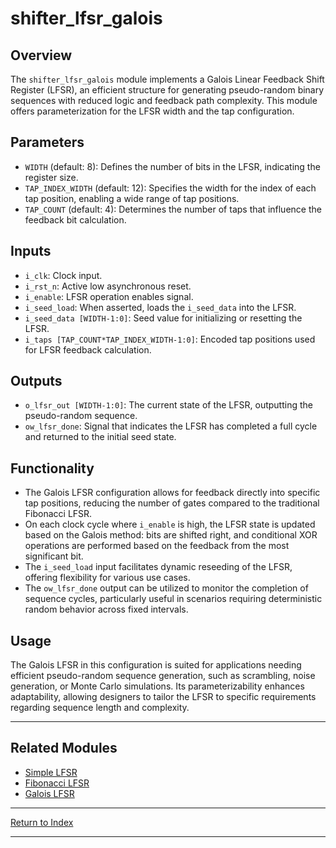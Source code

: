 # shifter_lfsr_galois

## Overview

The `shifter_lfsr_galois` module implements a Galois Linear Feedback Shift Register (LFSR), an efficient structure for generating pseudo-random binary sequences with reduced logic and feedback path complexity. This module offers parameterization for the LFSR width and the tap configuration.

## Parameters

- `WIDTH` (default: 8): Defines the number of bits in the LFSR, indicating the register size.
- `TAP_INDEX_WIDTH` (default: 12): Specifies the width for the index of each tap position, enabling a wide range of tap positions.
- `TAP_COUNT` (default: 4): Determines the number of taps that influence the feedback bit calculation.

## Inputs

- `i_clk`: Clock input.
- `i_rst_n`: Active low asynchronous reset.
- `i_enable`: LFSR operation enables signal.
- `i_seed_load`: When asserted, loads the `i_seed_data` into the LFSR.
- `i_seed_data [WIDTH-1:0]`: Seed value for initializing or resetting the LFSR.
- `i_taps [TAP_COUNT*TAP_INDEX_WIDTH-1:0]`: Encoded tap positions used for LFSR feedback calculation.

## Outputs

- `o_lfsr_out [WIDTH-1:0]`: The current state of the LFSR, outputting the pseudo-random sequence.
- `ow_lfsr_done`: Signal that indicates the LFSR has completed a full cycle and returned to the initial seed state.

## Functionality

- The Galois LFSR configuration allows for feedback directly into specific tap positions, reducing the number of gates compared to the traditional Fibonacci LFSR.
- On each clock cycle where `i_enable` is high, the LFSR state is updated based on the Galois method: bits are shifted right, and conditional XOR operations are performed based on the feedback from the most significant bit.
- The `i_seed_load` input facilitates dynamic reseeding of the LFSR, offering flexibility for various use cases.
- The `ow_lfsr_done` output can be utilized to monitor the completion of sequence cycles, particularly useful in scenarios requiring deterministic random behavior across fixed intervals.

## Usage

The Galois LFSR in this configuration is suited for applications needing efficient pseudo-random sequence generation, such as scrambling, noise generation, or Monte Carlo simulations. Its parameterizability enhances adaptability, allowing designers to tailor the LFSR to specific requirements regarding sequence length and complexity.

---

## Related Modules

- [Simple LFSR](shifter_lfsr.md)
- [Fibonacci LFSR](shifter_lfsr_fibonacci.md)
- [Galois LFSR](shifter_lfsr_galois.md)

---

[Return to Index](index.md)

---
